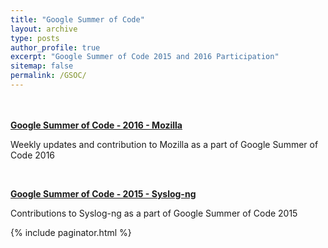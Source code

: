 ```yaml
---
title: "Google Summer of Code"
layout: archive
type: posts
author_profile: true
excerpt: "Google Summer of Code 2015 and 2016 Participation"
sitemap: false
permalink: /GSOC/
---
```


<br><br>
[**Google Summer of Code - 2016 - Mozilla**](/Mozilla_GSOC/)

Weekly updates and contribution to Mozilla as a part of Google Summer of Code 2016

<br>

[**Google Summer of Code - 2015 - Syslog-ng**](/Syslog-ng_GSOC/)

Contributions to Syslog-ng as a part of Google Summer of Code 2015


{% include paginator.html %}



